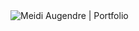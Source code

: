 <img  align="center" src="https://github-readme-stats.vercel.app/api/pin/?username=Meidi-Agd&repo=portfolioV3&theme=omni" alt="Meidi Augendre | Portfolio">
